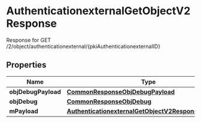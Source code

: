 

# AuthenticationexternalGetObjectV2Response

Response for GET /2/object/authenticationexternal/{pkiAuthenticationexternalID}

## Properties

| Name | Type | Description | Notes |
|------------ | ------------- | ------------- | -------------|
|**objDebugPayload** | [**CommonResponseObjDebugPayload**](CommonResponseObjDebugPayload.md) |  |  |
|**objDebug** | [**CommonResponseObjDebug**](CommonResponseObjDebug.md) |  |  [optional] |
|**mPayload** | [**AuthenticationexternalGetObjectV2ResponseMPayload**](AuthenticationexternalGetObjectV2ResponseMPayload.md) |  |  |



